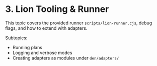 # 3. Lion Tooling & Runner

This topic covers the provided runner `scripts/lion-runner.cjs`, debug flags, and how to extend with adapters.

Subtopics:
- Running plans
- Logging and verbose modes
- Creating adapters as modules under `den/adapters/`

